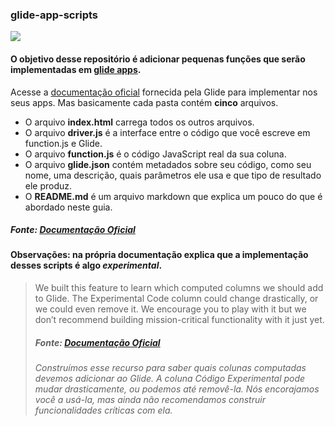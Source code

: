 ### glide-app-scripts

![](https://aws1.discourse-cdn.com/business7/uploads/glideapps/original/3X/3/8/388d6886bfa5c72fe5a8d43db570b66f10bad202.png)

#### O objetivo desse repositório é adicionar pequenas funções que serão implementadas em [glide apps](https://www.glideapps.com/).

Acesse a [documentação oficial](https://docs.glideapps.com/all/topics/computed-columns/primary/experimental-code-column) fornecida pela Glide para implementar nos seus apps. Mas basicamente cada pasta contém **cinco** arquivos.
* O arquivo **index.html** carrega todos os outros arquivos.
* O arquivo **driver.js** é a interface entre o código que você escreve em function.js e Glide.
* O arquivo **function.js** é o código JavaScript real da sua coluna.
* O arquivo **glide.json** contém metadados sobre seu código, como seu nome, uma descrição, quais parâmetros ele usa e que tipo de resultado ele produz.
* O **README.md** é um arquivo markdown que explica um pouco do que é abordado neste guia.

##### _Fonte: [Documentação Oficial](https://docs.glideapps.com/all/topics/computed-columns/primary/experimental-code-column)_

#### Observações: na própria documentação explica que a implementação desses scripts é algo _experimental_.
> We built this feature to learn which computed columns we should add to Glide. The Experimental Code column could change drastically, or we could even remove it. We encourage you to play with it but we don’t recommend building mission-critical functionality with it just yet.
> ##### _Fonte: [Documentação Oficial](https://docs.glideapps.com/all/topics/computed-columns/primary/experimental-code-column)_
> *Construímos esse recurso para saber quais colunas computadas devemos adicionar ao Glide. A coluna Código Experimental pode mudar drasticamente, ou podemos até removê-la. Nós encorajamos você a usá-la, mas ainda não recomendamos construir funcionalidades críticas com ela.*
